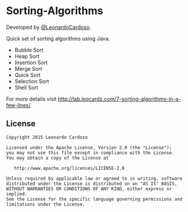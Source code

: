Sorting-Algorithms
==================

Developed by <a href='https://github.com/LeonardoCardoso' target='_blank'>@LeonardoCardoso</a>. 

Quick set of sorting algorithms using Java.

<ul>
<li>Bubble Sort</li>
<li>Heap Sort</li>
<li>Insertion Sort</li>
<li>Merge Sort</li>
<li>Quick Sort</li>
<li>Selection Sort</li>
<li>Shell Sort</li>
</ul>

For more details visit http://lab.leocardz.com/7-sorting-algorithms-in-a-few-lines/


## License

    Copyright 2015 Leonardo Cardoso

    Licensed under the Apache License, Version 2.0 (the "License");
    you may not use this file except in compliance with the License.
    You may obtain a copy of the License at

       http://www.apache.org/licenses/LICENSE-2.0

    Unless required by applicable law or agreed to in writing, software
    distributed under the License is distributed on an "AS IS" BASIS,
    WITHOUT WARRANTIES OR CONDITIONS OF ANY KIND, either express or implied.
    See the License for the specific language governing permissions and
    limitations under the License.
